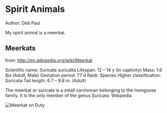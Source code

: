 # Spirit Animals
Author: Deb Paul

My spirit animal is a meerkat.

## Meerkats 
from: http://en.wikipedia.org/wiki/Meerkat

Scientific name: Suricata suricatta
Lifespan: 12 – 14 y (In captivity)
Mass: 1.6 lbs (Adult, Male)
Gestation period: 77 d
Rank: Species
Higher classification: Suricata
Tail length: 6.7 – 9.8 in. (Adult)

The meerkat or suricate is a small carnivoran belonging to the mongoose family. It is the only member of the genus Suricata. Wikipedia

![Meerkat on Duty](https://encrypted-tbn0.gstatic.com/images?q=tbn:ANd9GcTt1egJmO6c62goWzLcefp8D8AL9jbYbZNiZImWZEx4259lGmeA3w)